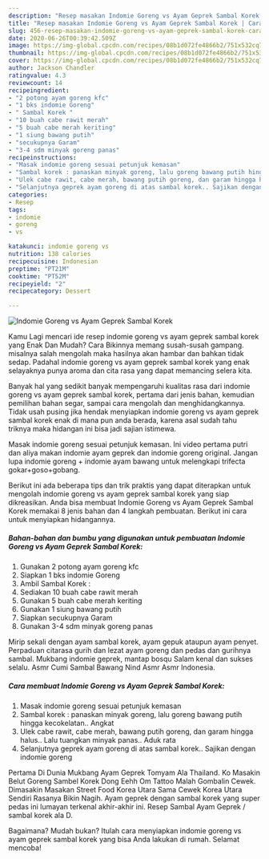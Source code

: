 ```yaml
---
description: "Resep masakan Indomie Goreng vs Ayam Geprek Sambal Korek | Cara Bikin Indomie Goreng vs Ayam Geprek Sambal Korek Yang Lezat"
title: "Resep masakan Indomie Goreng vs Ayam Geprek Sambal Korek | Cara Bikin Indomie Goreng vs Ayam Geprek Sambal Korek Yang Lezat"
slug: 456-resep-masakan-indomie-goreng-vs-ayam-geprek-sambal-korek-cara-bikin-indomie-goreng-vs-ayam-geprek-sambal-korek-yang-lezat
date: 2020-06-26T00:39:42.509Z
image: https://img-global.cpcdn.com/recipes/08b1d072fe4866b2/751x532cq70/indomie-goreng-vs-ayam-geprek-sambal-korek-foto-resep-utama.jpg
thumbnail: https://img-global.cpcdn.com/recipes/08b1d072fe4866b2/751x532cq70/indomie-goreng-vs-ayam-geprek-sambal-korek-foto-resep-utama.jpg
cover: https://img-global.cpcdn.com/recipes/08b1d072fe4866b2/751x532cq70/indomie-goreng-vs-ayam-geprek-sambal-korek-foto-resep-utama.jpg
author: Jackson Chandler
ratingvalue: 4.3
reviewcount: 14
recipeingredient:
- "2 potong ayam goreng kfc"
- "1 bks indomie Goreng"
- " Sambal Korek "
- "10 buah cabe rawit merah"
- "5 buah cabe merah keriting"
- "1 siung bawang putih"
- "secukupnya Garam"
- "3-4 sdm minyak goreng panas"
recipeinstructions:
- "Masak indomie goreng sesuai petunjuk kemasan"
- "Sambal korek : panaskan minyak goreng, lalu goreng bawang putih hingga kecokelatan.. Angkat"
- "Ulek cabe rawit, cabe merah, bawang putih goreng, dan garam hingga halus.. Lalu tuangkan minyak panas.. Aduk rata"
- "Selanjutnya geprek ayam goreng di atas sambal korek.. Sajikan dengan indomie goreng"
categories:
- Resep
tags:
- indomie
- goreng
- vs

katakunci: indomie goreng vs 
nutrition: 138 calories
recipecuisine: Indonesian
preptime: "PT21M"
cooktime: "PT52M"
recipeyield: "2"
recipecategory: Dessert

---
```



![Indomie Goreng vs Ayam Geprek Sambal Korek](https://img-global.cpcdn.com/recipes/08b1d072fe4866b2/751x532cq70/indomie-goreng-vs-ayam-geprek-sambal-korek-foto-resep-utama.jpg)

Kamu Lagi mencari ide resep indomie goreng vs ayam geprek sambal korek yang Enak Dan Mudah? Cara Bikinnya memang susah-susah gampang. misalnya salah mengolah maka hasilnya akan hambar dan bahkan tidak sedap. Padahal indomie goreng vs ayam geprek sambal korek yang enak selayaknya punya aroma dan cita rasa yang dapat memancing selera kita.

Banyak hal yang sedikit banyak mempengaruhi kualitas rasa dari indomie goreng vs ayam geprek sambal korek, pertama dari jenis bahan, kemudian pemilihan bahan segar, sampai cara mengolah dan menghidangkannya. Tidak usah pusing jika hendak menyiapkan indomie goreng vs ayam geprek sambal korek enak di mana pun anda berada, karena asal sudah tahu triknya maka hidangan ini bisa jadi sajian istimewa.

Masak indomie goreng sesuai petunjuk kemasan. Ini video pertama putri dan aliya makan indomie ayam geprek dan indomie goreng original. Jangan lupa indomie goreng + indomie ayam bawang untuk melengkapi trifecta gokar+goso+gobang.


Berikut ini ada beberapa tips dan trik praktis yang dapat diterapkan untuk mengolah indomie goreng vs ayam geprek sambal korek yang siap dikreasikan. Anda bisa membuat Indomie Goreng vs Ayam Geprek Sambal Korek memakai 8 jenis bahan dan 4 langkah pembuatan. Berikut ini cara untuk menyiapkan hidangannya.

<!--inarticleads1-->

##### Bahan-bahan dan bumbu yang digunakan untuk pembuatan Indomie Goreng vs Ayam Geprek Sambal Korek:

1. Gunakan 2 potong ayam goreng kfc
1. Siapkan 1 bks indomie Goreng
1. Ambil  Sambal Korek :
1. Sediakan 10 buah cabe rawit merah
1. Gunakan 5 buah cabe merah keriting
1. Gunakan 1 siung bawang putih
1. Siapkan secukupnya Garam
1. Gunakan 3-4 sdm minyak goreng panas


Mirip sekali dengan ayam sambal korek, ayam gepuk ataupun ayam penyet. Perpaduan citarasa gurih dan lezat ayam goreng dan pedas dan gurihnya sambal. Mukbang indomie geprek, mantap bosqu Salam kenal dan sukses selalu. Asmr Cumi Sambal Bawang Nind Asmr Asmr Indonesia. 

<!--inarticleads2-->

##### Cara membuat Indomie Goreng vs Ayam Geprek Sambal Korek:

1. Masak indomie goreng sesuai petunjuk kemasan
1. Sambal korek : panaskan minyak goreng, lalu goreng bawang putih hingga kecokelatan.. Angkat
1. Ulek cabe rawit, cabe merah, bawang putih goreng, dan garam hingga halus.. Lalu tuangkan minyak panas.. Aduk rata
1. Selanjutnya geprek ayam goreng di atas sambal korek.. Sajikan dengan indomie goreng


Pertama Di Dunia Mukbang Ayam Geprek Tomyam Ala Thailand. Ko Masakin Belut Goreng Sambel Korek Dong Eehh Om Tattoo Malah Gombalin Cewek. Dimasakin Masakan Street Food Korea Utara Sama Cewek Korea Utara Sendiri Rasanya Bikin Nagih. Ayam geprek dengan sambal korek yang super pedas ini lumayan terkenal akhir-akhir ini. Resep Sambal Ayam Geprek / sambal korek ala D. 

Bagaimana? Mudah bukan? Itulah cara menyiapkan indomie goreng vs ayam geprek sambal korek yang bisa Anda lakukan di rumah. Selamat mencoba!
